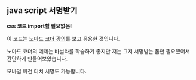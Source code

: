 ## java script 서명받기

**css 코드 import할 필요없음!**

이 코드는 [노마드 코더 강의](https://nomadcoders.co/javascript-for-beginners-2/lectures/1710)를 보고 응용한 것입니다. 

노마드 코더의 예제는 바닐라를 학습하기 좋지만 저는 그저 서명받는 폼만 필요했어서 간단하게 만들어보았습니다.

모바일 버전 터치 서명도 가능합니다. 




